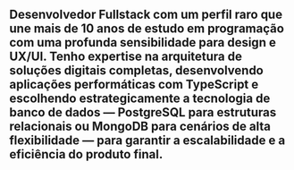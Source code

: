 ## Desenvolvedor Fullstack com um perfil raro que une mais de 10 anos de estudo em programação com uma profunda sensibilidade para design e UX/UI. Tenho expertise na arquitetura de soluções digitais completas, desenvolvendo aplicações performáticas com TypeScript e escolhendo estrategicamente a tecnologia de banco de dados — PostgreSQL para estruturas relacionais ou MongoDB para cenários de alta flexibilidade — para garantir a escalabilidade e a eficiência do produto final.
